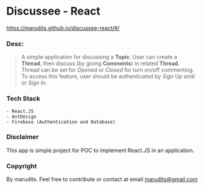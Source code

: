 # Discussee - React
https://marudits.github.io/discussee-react/#/

### Desc:

> A simple application for discussing a **Topic**. User can create a **Thread**, then discuss (by giving **Comments**) in related **Thread**. Thread can be set for *Opened* or *Closed* for turn on/off commenting. To access this feature, user should be authenticated by *Sign Up* and/ or *Sign In*.

### Tech Stack
	- React.JS
	- AntDesign
	- Firebase (Authentication and Database)

### Disclaimer
This app is simple project for POC to implement React.JS in an application.

### Copyright
By marudits. Feel free to contribute or contact at email marudits@gmail.com